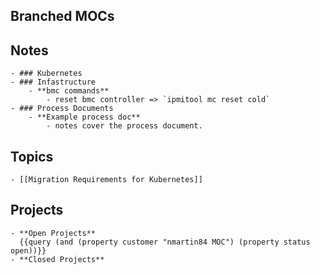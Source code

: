 ## Branched MOCs
## Notes
	- ### Kubernetes
	- ### Infastructure
		- **bmc commands**
			- reset bmc controller => `ipmitool mc reset cold`
	- ### Process Documents
		- **Example process doc**
			- notes cover the process document.
## Topics
	- [[Migration Requirements for Kubernetes]]
## Projects
	- **Open Projects**
	  {{query (and (property customer "nmartin84 MOC") (property status open))}}
	- **Closed Projects**